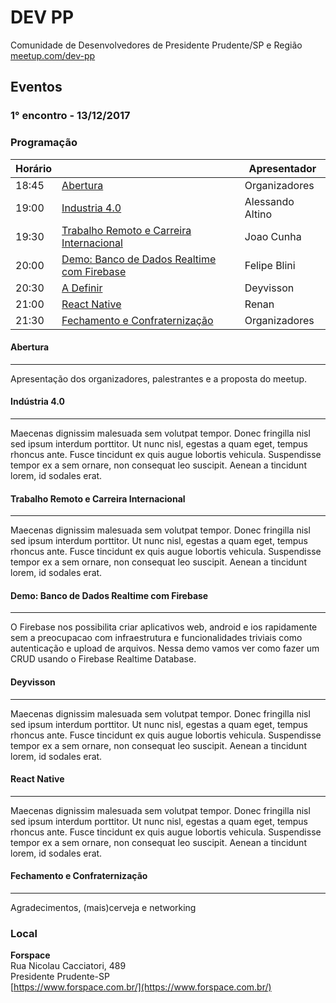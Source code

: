 # DEV PP
Comunidade de Desenvolvedores de Presidente Prudente/SP e Região [meetup.com/dev-pp](https://meetup.com/dev-pp)

## Eventos

### 1° encontro - 13/12/2017

### Programação

Horário | | Apresentador
------- | - | ------
18:45 | [Abertura](#abertura) | Organizadores
19:00 | [Industria 4.0](#indústria-40) | Alessando Altino
19:30 | [Trabalho Remoto e Carreira Internacional](#trabalho-remoto-e-carreira-internacional) | Joao Cunha
20:00 | [Demo: Banco de Dados Realtime com Firebase](#demo-banco-de-dados-realtime-com-firebase) | Felipe Blini
20:30 | [A Definir](#deyvisson) | Deyvisson
21:00 | [React Native](#react-native) | Renan
21:30 | [Fechamento e Confraternização](#fechamento-e-confraternização) | Organizadores

#### Abertura
--------------------

Apresentação dos organizadores, palestrantes e a proposta do meetup.

 

#### Indústria 4.0
--------------------

Maecenas dignissim malesuada sem volutpat tempor. Donec fringilla nisl sed ipsum interdum porttitor. Ut nunc nisl, egestas a quam eget, tempus rhoncus ante. Fusce tincidunt ex quis augue lobortis vehicula. Suspendisse tempor ex a sem ornare, non consequat leo suscipit. Aenean a tincidunt lorem, id sodales erat.

#### Trabalho Remoto e Carreira Internacional
--------------------

Maecenas dignissim malesuada sem volutpat tempor. Donec fringilla nisl sed ipsum interdum porttitor. Ut nunc nisl, egestas a quam eget, tempus rhoncus ante. Fusce tincidunt ex quis augue lobortis vehicula. Suspendisse tempor ex a sem ornare, non consequat leo suscipit. Aenean a tincidunt lorem, id sodales erat.



#### Demo: Banco de Dados Realtime com Firebase
--------------------

O Firebase nos possibilita criar aplicativos web, android e ios rapidamente sem a preocupacao com infraestrutura e funcionalidades triviais como autenticação e upload de arquivos. Nessa demo vamos ver como fazer um CRUD usando o Firebase Realtime Database.



#### Deyvisson
--------------------

Maecenas dignissim malesuada sem volutpat tempor. Donec fringilla nisl sed ipsum interdum porttitor. Ut nunc nisl, egestas a quam eget, tempus rhoncus ante. Fusce tincidunt ex quis augue lobortis vehicula. Suspendisse tempor ex a sem ornare, non consequat leo suscipit. Aenean a tincidunt lorem, id sodales erat.



#### React Native
--------------------

Maecenas dignissim malesuada sem volutpat tempor. Donec fringilla nisl sed ipsum interdum porttitor. Ut nunc nisl, egestas a quam eget, tempus rhoncus ante. Fusce tincidunt ex quis augue lobortis vehicula. Suspendisse tempor ex a sem ornare, non consequat leo suscipit. Aenean a tincidunt lorem, id sodales erat.



#### Fechamento e Confraternização
--------------------

Agradecimentos, (mais)cerveja e networking




### Local

**Forspace**  
Rua Nicolau Cacciatori, 489  
Presidente Prudente-SP  
[https://www.forspace.com.br/](https://www.forspace.com.br/)
